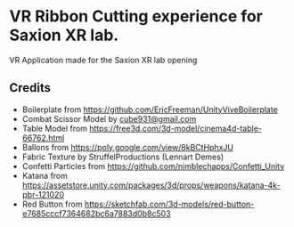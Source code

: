 # VR Ribbon Cutting experience for Saxion XR lab.

VR Application made for the Saxion XR lab opening 

## Credits
- Boilerplate from https://github.com/EricFreeman/UnityViveBoilerplate
- Combat Scissor Model by cube931@gmail.com
- Table Model from https://free3d.com/3d-model/cinema4d-table-66762.html
- Ballons from https://poly.google.com/view/8kBCtHphxJU
- Fabric Texture by StruffelProductions (Lennart Demes)
- Confetti Particles from https://github.com/nimblechapps/Confetti_Unity
- Katana from https://assetstore.unity.com/packages/3d/props/weapons/katana-4k-pbr-121020
- Red Button from https://sketchfab.com/3d-models/red-button-e7685cccf7364682bc6a7883d0b8c503